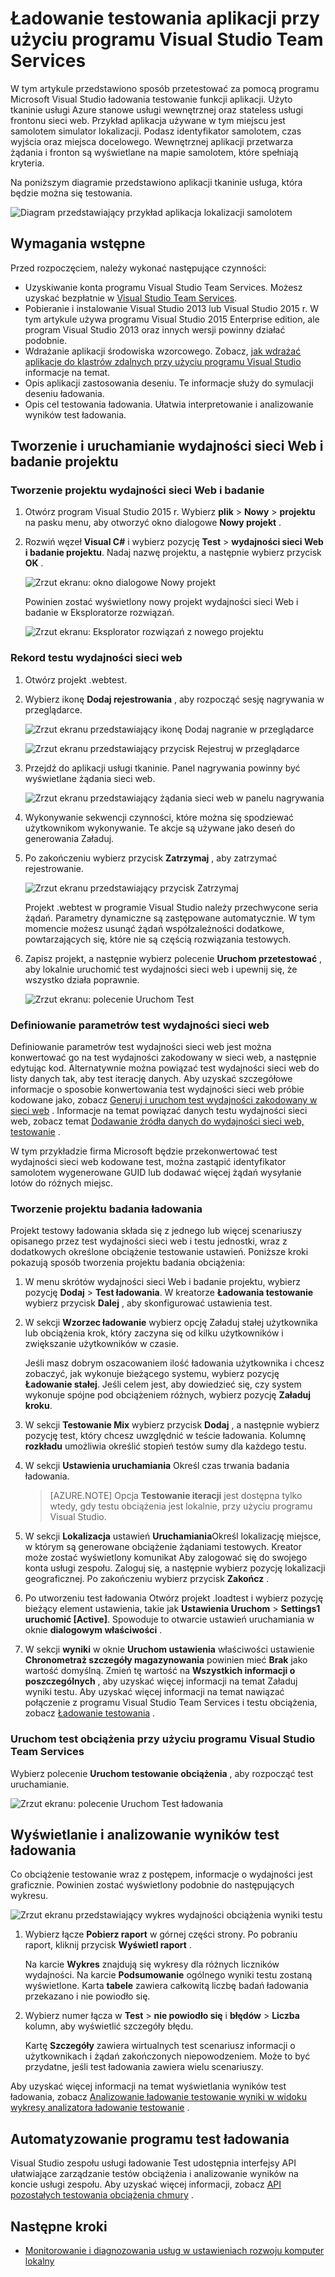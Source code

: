 <properties
    pageTitle="Ładowanie testowania aplikacji przy użyciu programu Visual Studio Team Services | Microsoft Azure"
    description="Dowiedz się, jak przetestować aplikacje tkaninie usługi Azure za pomocą programu Visual Studio Team Services."
    services="service-fabric"
    documentationCenter="na"
    authors="cawams"
    manager="timlt"
    editor="" />

<tags
    ms.service="multiple"
    ms.devlang="dotnet"
    ms.topic="article"
    ms.tgt_pltfrm="na"
    ms.workload="multiple"
    ms.date="07/29/2016"
    ms.author="cawa" />

# <a name="load-test-your-application-by-using-visual-studio-team-services"></a>Ładowanie testowania aplikacji przy użyciu programu Visual Studio Team Services

W tym artykule przedstawiono sposób przetestować za pomocą programu Microsoft Visual Studio ładowania testowanie funkcji aplikacji. Użyto tkaninie usługi Azure stanowe usługi wewnętrznej oraz stateless usługi frontonu sieci web. Przykład aplikacja używane w tym miejscu jest samolotem simulator lokalizacji. Podasz identyfikator samolotem, czas wyjścia oraz miejsca docelowego. Wewnętrznej aplikacji przetwarza żądania i fronton są wyświetlane na mapie samolotem, które spełniają kryteria.

Na poniższym diagramie przedstawiono aplikacji tkaninie usługa, która będzie można się testowania.

![Diagram przedstawiający przykład aplikacja lokalizacji samolotem][0]

## <a name="prerequisites"></a>Wymagania wstępne
Przed rozpoczęciem, należy wykonać następujące czynności:

- Uzyskiwanie konta programu Visual Studio Team Services. Możesz uzyskać bezpłatnie w [Visual Studio Team Services](https://www.visualstudio.com).
- Pobieranie i instalowanie Visual Studio 2013 lub Visual Studio 2015 r. W tym artykule używa programu Visual Studio 2015 Enterprise edition, ale program Visual Studio 2013 oraz innych wersji powinny działać podobnie.
- Wdrażanie aplikacji środowiska wzorcowego. Zobacz, [jak wdrażać aplikacje do klastrów zdalnych przy użyciu programu Visual Studio](service-fabric-publish-app-remote-cluster.md) informacje na temat.
- Opis aplikacji zastosowania deseniu. Te informacje służy do symulacji deseniu ładowania.
- Opis cel testowania ładowania. Ułatwia interpretowanie i analizowanie wyników test ładowania.

## <a name="create-and-run-the-web-performance-and-load-test-project"></a>Tworzenie i uruchamianie wydajności sieci Web i badanie projektu

### <a name="create-a-web-performance-and-load-test-project"></a>Tworzenie projektu wydajności sieci Web i badanie

1. Otwórz program Visual Studio 2015 r. Wybierz **plik** > **Nowy** > **projektu** na pasku menu, aby otworzyć okno dialogowe **Nowy projekt** .

2. Rozwiń węzeł **Visual C#** i wybierz pozycję **Test** > **wydajności sieci Web i badanie projektu**. Nadaj nazwę projektu, a następnie wybierz przycisk **OK** .

    ![Zrzut ekranu: okno dialogowe Nowy projekt][1]

    Powinien zostać wyświetlony nowy projekt wydajności sieci Web i badanie w Eksploratorze rozwiązań.

    ![Zrzut ekranu: Eksplorator rozwiązań z nowego projektu][2]

### <a name="record-a-web-performance-test"></a>Rekord testu wydajności sieci web

1. Otwórz projekt .webtest.

2. Wybierz ikonę **Dodaj rejestrowania** , aby rozpocząć sesję nagrywania w przeglądarce.

    ![Zrzut ekranu przedstawiający ikonę Dodaj nagranie w przeglądarce][3]

    ![Zrzut ekranu przedstawiający przycisk Rejestruj w przeglądarce][4]

3. Przejdź do aplikacji usługi tkaninie. Panel nagrywania powinny być wyświetlane żądania sieci web.

    ![Zrzut ekranu przedstawiający żądania sieci web w panelu nagrywania][5]

4. Wykonywanie sekwencji czynności, które można się spodziewać użytkownikom wykonywanie. Te akcje są używane jako deseń do generowania Załaduj.

5. Po zakończeniu wybierz przycisk **Zatrzymaj** , aby zatrzymać rejestrowanie.

    ![Zrzut ekranu przedstawiający przycisk Zatrzymaj][6]

    Projekt .webtest w programie Visual Studio należy przechwycone seria żądań. Parametry dynamiczne są zastępowane automatycznie. W tym momencie możesz usunąć żądań współzależności dodatkowe, powtarzających się, które nie są częścią rozwiązania testowych.

6. Zapisz projekt, a następnie wybierz polecenie **Uruchom przetestować** , aby lokalnie uruchomić test wydajności sieci web i upewnij się, że wszystko działa poprawnie.

    ![Zrzut ekranu: polecenie Uruchom Test][7]

### <a name="parameterize-the-web-performance-test"></a>Definiowanie parametrów test wydajności sieci web

Definiowanie parametrów test wydajności sieci web jest można konwertować go na test wydajności zakodowany w sieci web, a następnie edytując kod. Alternatywnie można powiązać test wydajności sieci web do listy danych tak, aby test iterację danych. Aby uzyskać szczegółowe informacje o sposobie konwertowania test wydajności sieci web próbie kodowane jako, zobacz [Generuj i uruchom test wydajności zakodowany w sieci web](https://msdn.microsoft.com/library/ms182552.aspx) . Informacje na temat powiązać danych testu wydajności sieci web, zobacz temat [Dodawanie źródła danych do wydajności sieci web, testowanie](https://msdn.microsoft.com/library/ms243142.aspx) .

W tym przykładzie firma Microsoft będzie przekonwertować test wydajności sieci web kodowane test, można zastąpić identyfikator samolotem wygenerowane GUID lub dodawać więcej żądań wysyłanie lotów do różnych miejsc.

### <a name="create-a-load-test-project"></a>Tworzenie projektu badania ładowania

Projekt testowy ładowania składa się z jednego lub więcej scenariuszy opisanego przez test wydajności sieci web i testu jednostki, wraz z dodatkowych określone obciążenie testowanie ustawień. Poniższe kroki pokazują sposób tworzenia projektu badania obciążenia:

1. W menu skrótów wydajności sieci Web i badanie projektu, wybierz pozycję **Dodaj** > **Test ładowania**. W kreatorze **Ładowania testowanie** wybierz przycisk **Dalej** , aby skonfigurować ustawienia test.

2. W sekcji **Wzorzec ładowanie** wybierz opcję Załaduj stałej użytkownika lub obciążenia krok, który zaczyna się od kilku użytkowników i zwiększanie użytkowników w czasie.

    Jeśli masz dobrym oszacowaniem ilość ładowania użytkownika i chcesz zobaczyć, jak wykonuje bieżącego systemu, wybierz pozycję **Ładowanie stałej**. Jeśli celem jest, aby dowiedzieć się, czy system wykonuje spójne pod obciążeniem różnych, wybierz pozycję **Załaduj kroku**.

3. W sekcji **Testowanie Mix** wybierz przycisk **Dodaj** , a następnie wybierz pozycję test, który chcesz uwzględnić w teście ładowania. Kolumnę **rozkładu** umożliwia określić stopień testów sumy dla każdego testu.

4. W sekcji **Ustawienia uruchamiania** Określ czas trwania badania ładowania.

    >[AZURE.NOTE] Opcja **Testowanie iteracji** jest dostępna tylko wtedy, gdy testu obciążenia jest lokalnie, przy użyciu programu Visual Studio.

5. W sekcji **Lokalizacja** ustawień **Uruchamiania**Określ lokalizację miejsce, w którym są generowane obciążenie żądaniami testowych. Kreator może zostać wyświetlony komunikat Aby zalogować się do swojego konta usługi zespołu. Zaloguj się, a następnie wybierz pozycję lokalizacji geograficznej. Po zakończeniu wybierz przycisk **Zakończ** .

6. Po utworzeniu test ładowania Otwórz projekt .loadtest i wybierz pozycję bieżący element ustawienia, takie jak **Ustawienia Uruchom** > **Settings1 uruchomić [Active]**. Spowoduje to otwarcie ustawień uruchamiania w oknie **dialogowym właściwości** .

7. W sekcji **wyniki** w oknie **Uruchom ustawienia** właściwości ustawienie **Chronometraż szczegóły magazynowania** powinien mieć **Brak** jako wartość domyślną. Zmień tę wartość na **Wszystkich informacji o poszczególnych** , aby uzyskać więcej informacji na temat Załaduj wyniki testu. Aby uzyskać więcej informacji na temat nawiązać połączenie z programu Visual Studio Team Services i testu obciążenia, zobacz [Ładowanie testowania](https://www.visualstudio.com/load-testing.aspx) .

### <a name="run-the-load-test-by-using-visual-studio-team-services"></a>Uruchom test obciążenia przy użyciu programu Visual Studio Team Services

Wybierz polecenie **Uruchom testowanie obciążenia** , aby rozpocząć test uruchamianie.

![Zrzut ekranu: polecenie Uruchom Test ładowania][8]

## <a name="view-and-analyze-the-load-test-results"></a>Wyświetlanie i analizowanie wyników test ładowania

Co obciążenie testowanie wraz z postępem, informacje o wydajności jest graficznie. Powinien zostać wyświetlony podobnie do następujących wykresu.

![Zrzut ekranu przedstawiający wykres wydajności obciążenia wyniki testu][9]

1. Wybierz łącze **Pobierz raport** w górnej części strony. Po pobraniu raport, kliknij przycisk **Wyświetl raport** .

    Na karcie **Wykres** znajdują się wykresy dla różnych liczników wydajności. Na karcie **Podsumowanie** ogólnego wyniki testu zostaną wyświetlone. Karta **tabele** zawiera całkowitą liczbę badań ładowania przekazano i nie powiodło się.

2. Wybierz numer łącza w **Test** > **nie powiodło się** i **błędów** > **Liczba** kolumn, aby wyświetlić szczegóły błędu.

    Kartę **Szczegóły** zawiera wirtualnych test scenariusz informacji o użytkownikach i żądań zakończonych niepowodzeniem. Może to być przydatne, jeśli test ładowania zawiera wielu scenariuszy.

Aby uzyskać więcej informacji na temat wyświetlania wyników test ładowania, zobacz [Analizowanie ładowanie testowanie wyniki w widoku wykresy analizatora ładowanie testowanie](https://www.visualstudio.com/load-testing.aspx) .

## <a name="automate-your-load-test"></a>Automatyzowanie programu test ładowania

Visual Studio zespołu usługi ładowanie Test udostępnia interfejsy API ułatwiające zarządzanie testów obciążenia i analizowanie wyników na koncie usługi zespołu. Aby uzyskać więcej informacji, zobacz [API pozostałych testowania obciążenia chmury](http://blogs.msdn.com/b/visualstudioalm/archive/2014/11/03/cloud-load-testing-rest-apis-are-here.aspx) .

## <a name="next-steps"></a>Następne kroki
- [Monitorowanie i diagnozowania usług w ustawieniach rozwoju komputer lokalny](service-fabric-diagnostics-how-to-monitor-and-diagnose-services-locally.md)

[0]: ./media/service-fabric-vso-load-test/OverviewDiagram.png
[1]: ./media/service-fabric-vso-load-test/NewProjectDialog.png
[2]: ./media/service-fabric-vso-load-test/Project.png
[3]: ./media/service-fabric-vso-load-test/AddRecording.png
[4]: ./media/service-fabric-vso-load-test/AddRecording2.png
[5]: ./media/service-fabric-vso-load-test/ActionSequence.png
[6]: ./media/service-fabric-vso-load-test/StopRecording.png
[7]: ./media/service-fabric-vso-load-test/RunTest.png
[8]: ./media/service-fabric-vso-load-test/RunTest2.png
[9]: ./media/service-fabric-vso-load-test/Graph.png
